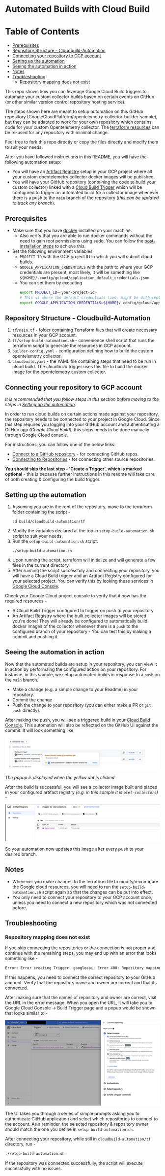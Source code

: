 # Automated Builds with Cloud Build

# Table of Contents
* [Prerequisites](#Prerequisites)
* [Repository Structure - Cloudbuild-Automation](#Repository-Structure---Cloudbuild-Automation)
* [Connecting your repository to GCP account](#Connecting-your-repository-to-GCP-account)
* [Setting up the automation](#Setting-up-the-automation)
* [Seeing the automation in action](#Seeing-the-automation-in-action)
* [Notes ](#Notes)
* [Troubleshooting](#Troubleshooting)
	* [Repository mapping does not exist ](#Repository-mapping-does-not-exist)


This repo shows how you can leverage Google Cloud Build triggers to automate your custom collector builds based on certain events on GitHub (or other similar version control repository hosting service).

The steps shown here are meant to setup automation on this GitHub repository (GoogleCloudPlatform/opentelemetry-collector-builder-sample), but they can be adapted to work for your own repository which contains code for your custom Opentelemetry collector. The [terraform resources](/build/cloudbuild-automation/tf/) can be re-used for any repository with minimal change. 

Feel free to fork this repo directly or copy the files directly and modify them to suit your needs. 

After you have followed instructions in this README, you will have the following automation setup:
 - You will have an [Artifact Registry](https://cloud.google.com/artifact-registry) setup in your GCP project where all your custom opentelemetry collector docker images will be published. 
 - You will have your GitHub repository (containing the code to build your custom collector) linked with a [Cloud Build Trigger](https://cloud.google.com/build/docs/triggers) which will be configured to trigger an automated build for a collector image whenever there is a push to the `main` branch of the repository (*this can be updated to track any branch*).

## Prerequisites
- Make sure that you have [docker](https://docs.docker.com/engine/install/) installed on your machine.
    - Also verify that you are able to run docker commands without the need to gain root permissions using sudo. You can follow the [post-installation steps](https://docs.docker.com/engine/install/linux-postinstall/) to achieve this.
- Set the following environment variables 
    - `PROJECT_ID` with the GCP project ID in which you will submit cloud builds.
    - `GOOGLE_APPLICATION_CREDENTIALS` with the path to where your GCP credentials are present, most likely, it will be something like `${HOME}/.config/gcloud/application_default_credentials.json`.
    - You can set them by executing  
        ```bash
        export PROJECT_ID=<your-project-id>
        # This is where the default credentials live, might be different in case your default location is something else
        export GOOGLE_APPLICATION_CREDENTIALS=${HOME}/.config/gcloud/application_default_credentials.json
        ```

## Repository Structure - Cloudbuild-Automation

1. `tf/main.tf` - folder containing Terraform files that will create necessary resources in your GCP account. 
2. `tf/setup-build-automation.sh` - convenience shell script that runs the terraform script to generate the resources in GCP account. 
3. `builder-config.yaml` - configuration defining how to build the custom opentelemetry collector. 
4. `cloudbuild.yaml` - the YAML file containing steps that need to be run in cloud build. The cloudbuild trigger uses this file to build the docker image for the opentelemetry custom collector.

## Connecting your repository to GCP account

*It is recommended that you follow steps in this section before moving to the steps in [Setting up the automation](#setting-up-the-automation).* 

In order to run cloud builds on certain actions made against your repository, the repository needs to be connected to your project in Google Cloud. Since this step requires you logging into your GitHub account and authenticating a GitHub app *(Google Cloud Build)*, this steps needs to be done manually through Google Cloud console. 

For instructions, you can follow one of the below links:
 - [Connect to a GitHub repository](https://cloud.google.com/build/docs/automating-builds/github/connect-repo-github) - for connecting GitHub repos.
 - [Connecting to Repositories](https://cloud.google.com/build/docs/automating-builds/create-manage-triggers#connect_repo) - for connecting other source repositories. 

 **You should skip the last step - 'Create a Trigger', which is marked optional** - this is because
 further instructions in this readme will take care of both creating & configuring the build trigger. 

## Setting up the automation

1. Assuming you are in the root of the repository, move to the terraform folder containing the script - 
    ```
    cd build/cloudbuild-automation/tf
    ``` 
2. Modify the variables declared at the top in `setup-build-automation.sh` script to suit your needs. 
3. Run the `setup-build-automation.sh` script. 
    ```
    ./setup-build-automation.sh
    ```
4. Upon running the script, terraform will initialize and will generate a few files in the current directory.
5. After running the script successfuly and connecting your repository, you will have a Cloud Build trigger and an Artifact Registry configured for your selected project. You can verify this by looking these services in [Google Cloud Console](https://console.cloud.google.com).

Check your Google Cloud project console to verify that it now has the required resources - 
 - A Cloud Build Trigger configured to trigger on push to your repository
 - An Artifact Registry where the built collector images will be stored
you're done! They will already be configured to automatically build docker images of the collector whenever there is a `push` to the configured branch of your repository - You can test this by making a commit and pushing it. 

## Seeing the automation in action

Now that the automated builds are setup in your repository, you can view it in action by performaing the configured action on your repository. For instance, in this sample, we setup automated builds in response to a `push` on the `main` branch.   
 - Make a change (e.g. a simple change to your Readme) in your repository.
 - Commit the change
 - Push the change to your repository (you can either make a PR or `git push` directly). 

After making the push, you will see a triggered build in your [Cloud Build Console](https://console.cloud.google.com/cloud-build). 
This automation will also be reflected on the GitHub UI against the commit. It will look something like: 

![push-trigger](images/push-trigger.png)

*The popup is displayed when the yellow dot is clicked*

After the build is successful, you will see a collector image built and placed in your configured artifact registry *(e.g. in this sample it is `otel-collectors`)* - 

![artifact-registry](images/artifact-registry.png)

So your automation now updates this image after every push to your desired branch. 

## Notes 
 - Whenever you make changes to the terraform file to modify/reconfigure the Google cloud resources, you will need to run the `setup-build-automation.sh` script again so that the changes can be put into effect. 
 - You only need to connect your repository to your GCP account once, unless you need to connect a new repository which was not connected before.

## Troubleshooting

### Repository mapping does not exist 

If you skip connecting the repositories or the connection is not proper and continue with the remaining steps, you may end up with an error that looks something like - 
```bash 
Error: Error creating Trigger: googleapi: Error 400: Repository mapping does not exist. Please visit https://console.cloud.google.com/cloud-build/triggers/connect?project=<your-project-id> to connect a repository to your project
```
If this happens, you need to connect the correct repository to your GitHub account. Verify that the repository name and owner are correct and that its connected. 

After making sure that the names of repository and owner are correct, visit the URL in the error message. When you open the URL, it will take you to Google Cloud Console &rarr; Build Trigger page and a popup would be shown that looks similar to - 

![connect-repo](images/connect-repo.png)

The UI takes you through a series of simple prompts asking you to authenticate GitHub application and select which repositories to connect to the account. As a reminder, the selected repository & repository owner should match the one you define in `setup-build-automation.sh`. 

After connecting your repository, while still in `cloudbuild-automation/tf` directory, run - 
```bash
./setup-build-automation.sh
``` 
If the repository was connected successfully, the script will execute successfully with no issues. 
